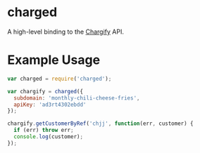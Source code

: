 # charged

A high-level binding to the [Chargify](http://chargify.com/) API.

# Example Usage

``` js
var charged = require('charged');

var chargify = charged({
  subdomain: 'monthly-chili-cheese-fries',
  apiKey: 'ad3rt4302ebdd'
});

chargify.getCustomerByRef('chjj', function(err, customer) {
  if (err) throw err;
  console.log(customer);
});
```
